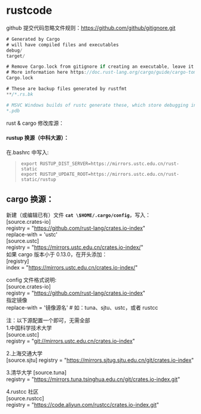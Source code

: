 # rustcode

github 提交代码忽略文件规则：https://github.com/github/gitignore.git

```rust
# Generated by Cargo
# will have compiled files and executables
debug/
target/

# Remove Cargo.lock from gitignore if creating an executable, leave it for libraries
# More information here https://doc.rust-lang.org/cargo/guide/cargo-toml-vs-cargo-lock.html
Cargo.lock

# These are backup files generated by rustfmt
**/*.rs.bk

# MSVC Windows builds of rustc generate these, which store debugging information
*.pdb
```

rust & cargo 修改库源：

#### rustup 换源（中科大源）：

在.bashrc 中写入:       
> `export RUSTUP_DIST_SERVER=https://mirrors.ustc.edu.cn/rust-static`  
> `export RUSTUP_UPDATE_ROOT=https://mirrors.ustc.edu.cn/rust-static/rustup`



## cargo 换源：

新建（或编辑已有）文件 **`cat \$HOME/.cargo/config`**，写入：  
[source.crates-io]  
registry = "https://github.com/rust-lang/crates.io-index"  
replace-with = 'ustc'  
[source.ustc]  
registry = "https://mirrors.ustc.edu.cn/crates.io-index/"  
如果 cargo 版本小于 0.13.0，在开头添加：  
[registry]  
index = "https://mirrors.ustc.edu.cn/crates.io-index/"

config 文件格式说明:  
[source.crates-io]  
registry = "https://github.com/rust-lang/crates.io-index"  
指定镜像  
replace-with = '镜像源名' # 如：tuna、sjtu、ustc，或者 rustcc

注：以下源配置一个即可，无需全部  
1.中国科学技术大学  
[source.ustc]  
registry = "[git://mirrors.ustc.edu.cn/crates.io-index](git://mirrors.ustc.edu.cn/crates.io-index)"

2.上海交通大学  
[source.sjtu]
registry = "https://mirrors.sjtug.sjtu.edu.cn/git/crates.io-index"

3.清华大学
[source.tuna]  
registry = "https://mirrors.tuna.tsinghua.edu.cn/git/crates.io-index.git"

4.rustcc 社区  
[source.rustcc]  
registry = "https://code.aliyun.com/rustcc/crates.io-index.git"
